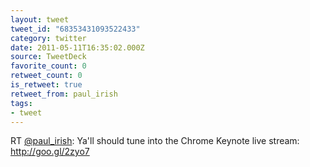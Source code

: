 ```yaml
---
layout: tweet
tweet_id: "68353431093522433"
category: twitter
date: 2011-05-11T16:35:02.000Z
source: TweetDeck
favorite_count: 0
retweet_count: 0
is_retweet: true
retweet_from: paul_irish
tags:
- tweet
---
```


RT [@paul_irish](https://twitter.com/@paul_irish): Ya'll should tune into the Chrome Keynote live stream: http://goo.gl/2zyo7
